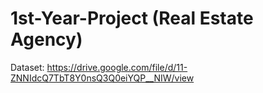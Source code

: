# 1st-Year-Project (Real Estate Agency)
Dataset: https://drive.google.com/file/d/11-ZNNIdcQ7TbT8Y0nsQ3Q0eiYQP__NIW/view


